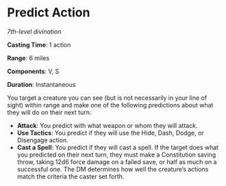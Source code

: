 # Predict Action
*7th-level divination*

**Casting Time**: 1 action

**Range**: 6 miles

**Components**: V, S

**Duration**: Instantaneous

You target a creature you can see (but is not necessarily in your line of sight) within range and make one of the following predictions about what they will do on their next turn:
* **Attack**: You predict with what weapon or whom they will attack.
* **Use Tactics**: You predict if they will use the Hide, Dash, Dodge, or Disengage action.
* **Cast a Spell**: You predict if they will cast a spell. If the target does what you predicted on their next turn, they must make a Constitution saving throw, taking 12d6 force damage on a failed save, or half as much on a successful one. The DM determines how well the creature’s actions match the criteria the caster set forth.
